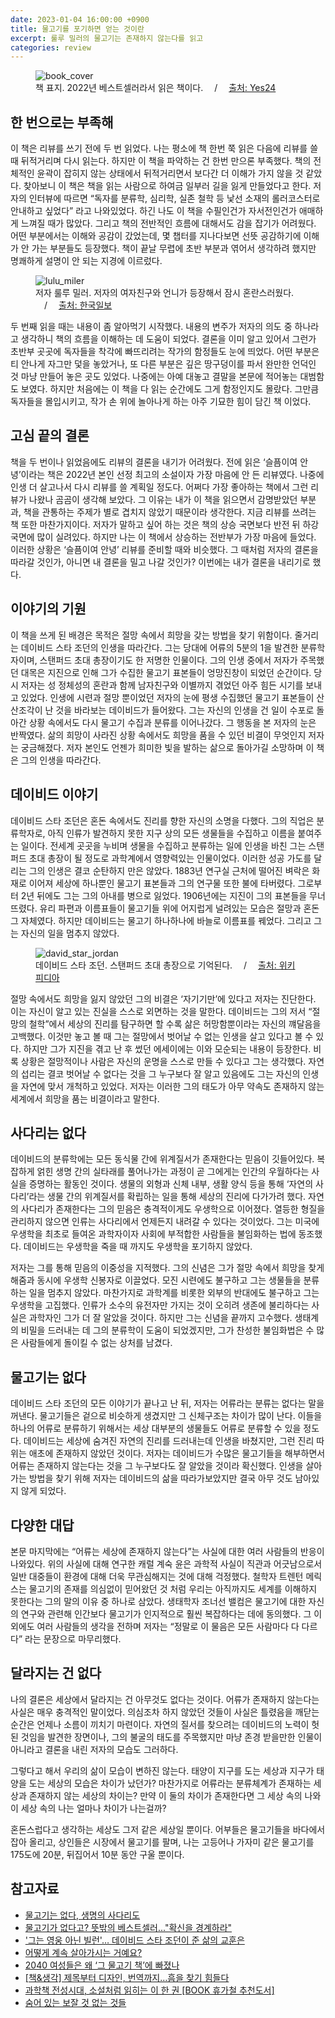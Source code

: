 ```yaml
---
date: 2023-01-04 16:00:00 +0900
title: 물고기를 포기하면 얻는 것이란
excerpt: 룰루 밀러의 물고기는 존재하지 않는다를 읽고
categories: review
---
```


<figure>
  <img src="https://i.imgur.com/qlvR67Um.jpg"
       alt="book_cover">
  <figcaption>
    책 표지. 2022년 베스트셀러라서 읽은 책이다.
    &emsp;/&emsp;
    <a href="http://www.yes24.com/Product/Goods/105526047">
      출처: Yes24
    </a>
  </figcaption>
</figure>

## 한 번으로는 부족해

이 책은 리뷰를 쓰기 전에 두 번 읽었다. 나는 평소에 책 한번 쭉 읽은 다음에
리뷰를 쓸 때 뒤적거리며 다시 읽는다. 하지만 이 책을 파악하는 건 한번 만으론
부족했다. 책의 전체적인 윤곽이 잡히지 않는 상태에서 뒤적거리면서 보다간 더
이해가 가지 않을 것 같았다. 찾아보니 이 책은 책을 읽는 사람으로 하여금 일부러
길을 잃게 만들었다고 한다. 저자의 인터뷰에 따르면 “독자를 분류학, 심리학, 실존
철학 등 낯선 소재의 롤러코스터로 안내하고 싶었다” 라고 나와있었다. 하긴 나도
이 책을 수필인건가 자서전인건가 애매하게 느껴질 때가 많았다. 그리고 책의
전반적인 흐름에 대해서도 감을 잡기가 어려웠다. 어떤 부분에서는 이해와 공감이
갔었는데, 몇 챕터를 지나다보면 선뜻 공감하기에 이해가 안 가는 부분들도
등장했다. 책이 끝날 무렵에 초반 부분과 엮어서 생각하려 했지만 명쾌하게 설명이
안 되는 지경에 이르렀다.

<figure>
  <img src="https://i.imgur.com/QWRu9kOm.jpg"
       alt="lulu_miler">
  <figcaption>
    저자 룰루 밀러. 저자의 여자친구와 언니가 등장해서 잠시 혼란스러웠다.
    &emsp;/&emsp;
    <a href="https://m.hankookilbo.com/News/Read/A2022073102240001759">
      출처: 한국일보
    </a>
  </figcaption>
</figure>

두 번째 읽을 때는 내용이 좀 알아먹기 시작했다. 내용의 변주가 저자의 의도 중
하나라고 생각하니 책의 흐름을 이해하는 데 도움이 되었다. 결론을 이미 알고
있어서 그런가 초반부 곳곳에 독자들을 착각에 빠뜨리려는 작가의 함정들도 눈에
띄었다. 어떤 부분은 티 안나게 자그만 덫을 놓았거나, 또 다른 부분은 깊은
땅구덩이를 파서 완만한 언덕인 것 마냥 만들어 놓은 곳도 있었다. 나중에는 아예
대놓고 결말을 본문에 적어놓는 대범함도 보였다. 하지만 처음에는 이 책을 다 읽는
순간에도 그게 함정인지도 몰랐다. 그만큼 독자들을 몰입시키고, 작가 손 위에
놀아나게 하는 아주 기묘한 힘이 담긴 책 이었다.

## 고심 끝의 결론

책을 두 번이나 읽었음에도 리뷰의 결론을 내기가 어려웠다. 전에 읽은 ‘슬픔이여
안녕’이라는 책은 2022년 본인 선정 최고의 소설이자 가장 마음에 안 든 리뷰였다.
나중에 인생 더 살고나서 다시 리뷰를 쓸 계획일 정도다. 어쩌다 가장 좋아하는
책에서 그런 리뷰가 나왔나 곰곰이 생각해 보았다. 그 이유는 내가 이 책을
읽으면서 감명받았던 부분과, 책을 관통하는 주제가 별로 겹치지 않았기 때문이라
생각한다. 지금 리뷰를 쓰려는 책 또한 마찬가지이다. 저자가 말하고 싶어 하는
것은 책의 상승 국면보다 반전 뒤 하강 국면에 많이 실려있다. 하지만 나는 이
책에서 상승하는 전반부가 가장 마음에 들었다. 이러한 상황은 ‘슬픔이여 안녕’
리뷰를 준비할 때와 비슷했다. 그 때처럼 저자의 결론을 따라갈 것인가, 아니면 내
결론을 밀고 나갈 것인가? 이번에는 내가 결론을 내리기로 했다.

## 이야기의 기원

이 책을 쓰게 된 배경은 목적은 절망 속에서 희망을 갖는 방법을 찾기 위함이다.
줄거리는 데이비드 스타 조던의 인생을 따라간다. 그는 당대에 어류의 5분의 1을
발견한 분류학자이며, 스탠퍼드 초대 총장이기도 한 저명한 인물이다. 그의 인생
중에서 저자가 주목했던 대목은 지진으로 인해 그가 수집한 물고기 표본들이
엉망진창이 되었던 순간이다. 당시 저자는 성 정체성의 혼란과 함께 남자친구와
이별까지 겪었던 아주 힘든 시기를 보내고 있었다. 인생에 시련과 절망 뿐이었던
저자의 눈에 평생 수집했던 물고기 표본들이 산산조각이 난 것을 바라보는
데이비드가 들어왔다. 그는 자신의 인생을 건 일이 수포로 돌아간 상황 속에서도
다시 물고기 수집과 분류를 이어나갔다. 그 행동을 본 저자의 눈은 반짝였다. 삶의
희망이 사라진 상황 속에서도 희망을 품을 수 있던 비결이 무엇인지 저자는
궁금해졌다. 저자 본인도 언젠가 희미한 빛을 발하는 삶으로 돌아가길 소망하며 이
책은 그의 인생을 따라간다.

## 데이비드 이야기

데이비드 스타 조던은 혼돈 속에서도 진리를 향한 자신의 소명을 다했다. 그의
직업은 분류학자로, 아직 인류가 발견하지 못한 지구 상의 모든 생물들을 수집하고
이름을 붙여주는 일이다. 전세계 곳곳을 누비며 생물을 수집하고 분류하는 일에
인생을 바친 그는 스탠퍼드 초대 총장이 될 정도로 과학계에서 영향력있는
인물이었다. 이러한 성공 가도를 달리는 그의 인생은 결코 순탄하지 만은 않았다.
1883년 연구실 근처에 떨어진 벼락은 화재로 이어져 세상에 하나뿐인 물고기
표본들과 그의 연구물 또한 불에 타버렸다. 그로부터 2년 뒤에도 그는 그의 아내를
병으로 잃었다. 1906년에는 지진이 그의 표본들을 무너뜨렸다. 유리 파편과
이름표들이 물고기들 위에 어지럽게 널려있는 모습은 절망과 혼돈 그 자체였다.
하지만 데이비드는 물고기 하나하나에 바늘로 이름표를 꿰었다. 그리고 그는 자신의
일을 멈추지 않았다.

<figure>
  <img src="https://i.imgur.com/qx09Mjlm.jpg"
       alt="david_star_jordan">
  <figcaption>
    데이비드 스타 조던. 스탠퍼드 초대 총장으로 기억된다.
    &emsp;/&emsp;
    <a href="https://en.wikipedia.org/wiki/David_Starr_Jordan">
      출처: 위키피디아
    </a>
  </figcaption>
</figure>

절망 속에서도 희망을 잃지 않았던 그의 비결은 ‘자기기만’에 있다고 저자는
진단한다. 이는 자신이 알고 있는 진실을 스스로 외면하는 것을 말한다. 데이비드는
그의 저서 “절망의 철학”에서 세상의 진리를 탐구하면 할 수록 삶은 허망함뿐이라는
자신의 꺠달음을 고백했다. 이것만 놓고 볼 때 그는 절망에서 벗어날 수 없는
인생을 살고 있다고 볼 수 있다. 하지만 그가 지진을 겪고 난 후 썼던 에세이에는
이와 모순되는 내용이 등장한다. 비록 상황은 절망적이나 사람은 자신의 운명을
스스로 만들 수 있다고 그는 생각했다. 자연의 섭리는 결코 벗어날 수 없다는 것을
그 누구보다 잘 알고 있음에도 그는 자신의 인생을 자연에 맞서 개척하고 있었다.
저자는 이러한 그의 태도가 아무 약속도 존재하지 않는 세계에서 희망을 품는
비결이라고 말한다.

## 사다리는 없다

데이비드의 분류학에는 모든 동식물 간에 위계질서가 존재한다는 믿음이
깃들어있다. 복잡하게 얽힌 생명 간의 실타래를 풀어나가는 과정이 곧 그에게는
인간의 우월하다는 사실을 증명하는 활동인 것이다. 생물의 외형과 신체 내부, 생활
양식 등을 통해 ‘자연의 사다리’라는 생물 간의 위계질서를 확립하는 일을 통해
세상의 진리에 다가가려 했다. 자연의 사다리가 존재한다는 그의 믿음은
충격적이게도 우생학으로 이어졌다. 열등한 형질을 관리하지 않으면 인류는
사다리에서 언제든지 내려갈 수 있다는 것이었다. 그는 미국에 우생학을 최초로
들여온 과학자이자 사회에 부적합한 사람들을 불임화하는 법에 동조했다.
데이비드는 우생학을 죽을 때 까지도 우생학을 포기하지 않았다.

저자는 그를 통해 믿음의 이중성을 지적했다. 그의 신념은 그가 절망 속에서 희망을
찾게 해줌과 동시에 우생학 신봉자로 이끌었다. 모진 시련에도 불구하고 그는
생물들을 분류하는 일을 멈추지 않았다. 마찬가지로 과학계를 비롯한 외부의
반대에도 불구하고 그는 우생학을 고집했다. 인류가 소수의 유전자만 가지는 것이
오히려 생존에 불리하다는 사실은 과학자인 그가 더 잘 알았을 것이다. 하지만 그는
신념을 끝까지 고수했다. 생태계의 비밀을 드러내는 데 그의 분류학이 도움이
되었겠지만, 그가 찬성한 불임화법은 수 많은 사람들에게 돌이킬 수 없는 상처를
남겼다.

## 물고기는 없다

데이비드 스타 조던의 모든 이야기가 끝나고 난 뒤, 저자는 어류라는 분류는 없다는
말을 꺼낸다. 물고기들은 겉으로 비슷하게 생겼지만 그 신체구조는 차이가 많이
난다. 이들을 하나의 어류로 분류하기 위해서는 세상 대부분의 생물들도 어류로
분류할 수 있을 정도다. 데이비드는 세상에 숨겨진 자연의 진리를 드러내는데
인생을 바쳤지만, 그런 진리 따위는 애초에 존재하지 않았던 것이다. 저자는
데이비드가 수많은 물고기들을 해부하면서 어류는 존재하지 않는다는 것을 그
누구보다도 잘 알았을 것이라 확신했다. 인생을 살아가는 방법을 찾기 위해 저자는
데이비드의 삶을 따라가보았지만 결국 아무 것도 남아있지 않게 되었다.

## 다양한 대답

본문 마지막에는 “어류는 세상에 존재하지 않는다”는 사실에 대한 여러 사람들의
반응이 나와있다. 위의 사실에 대해 연구한 캐럴 계숙 윤은 과학적 사실이 직관과
어긋남으로서 일반 대중들이 환경에 대해 더욱 무관심해지는 것에 대해 걱정했다.
철학자 트렌턴 메릭스는 물고기의 존재를 의심없이 믿어왔던 것 처럼 우리는
아직까지도 세계를 이해하지 못한다는 그의 말의 이유 중 하나로 삼았다. 생태학자
조너선 밸컴은 물고기에 대한 자신의 연구와 관련해 인간보다 물고기가 인지적으로
훨씬 복잡하다는 데에 동의했다. 그 이외에도 여러 사람들의 생각을 전하며 저자는
“정말로 이 물음은 모든 사람마다 다 다르다” 라는 문장으로 마무리했다.

## 달라지는 건 없다

나의 결론은 세상에서 달라지는 건 아무것도 없다는 것이다. 어류가 존재하지
않는다는 사실은 매우 충격적인 말이었다. 의심조차 하지 않았던 것들이 사실은
틀렸음을 깨닫는 순간은 언제나 소름이 끼치기 마련이다. 자연의 질서를 찾으려는
데이비드의 노력이 헛된 것임을 발견한 장면이나, 그의 불굴의 태도를 주목했지만
마냥 존경 받을만한 인물이 아니라고 결론을 내린 저자의 모습도 그러하다.

그렇다고 해서 우리의 삶이 모습이 변하진 않는다. 태양이 지구를 도는 세상과
지구가 태양을 도는 세상의 모습은 차이가 났던가? 마찬가지로 어류라는 분류체계가
존재하는 세상과 존재하지 않는 세상의 차이는? 만약 이 둘의 차이가 존재한다면 그
세상 속의 나와 이 세상 속의 나는 얼마나 차이가 나는걸까?

혼돈스럽다고 생각하는 세상도 그저 같은 세상일 뿐이다. 어부들은 물고기들을
바다에서 잡아 올리고, 상인들은 시장에서 물고기를 팔며, 나는 고등어나 가자미
같은 물고기를 175도에 20분, 뒤집어서 10분 동안 구울 뿐이다.

## 참고자료

- [물고기는 없다, 생명의 사다리도](http://www.snunews.com/news/articleView.html?idxno=30394)
- [물고기가 없다고? 뜻밖의  베스트셀러..."확신을 경계하라"](https://hankookilbo.com/News/Read/A2022073102240001759)
- ['그는 영웅 아닌 빌런'… 데이비드 스타 조던이 준 삶의 교훈은](https://www.hankookilbo.com/News/Read/A2021121519350002896)
- [어떻게 계속 살아가시는 거예요?](https://brunch.co.kr/@junatul/684)
- [2040 여성들은 왜 ‘그 물고기 책’에 빠졌나](https://www.edaily.co.kr/news/read?newsId=01269366632366640&mediaCodeNo=257)
- [[책&생각] 제목부터 디자인, 번역까지…흠을 찾기 힘들다](https://www.hani.co.kr/arti/culture/book/1049258.html)
- [과학책 전성시대, 소설처럼 읽히는 이 한 권 [BOOK 휴가철 추천도서]](https://www.joongang.co.kr/article/25085426)
- [숨어 있는 보잘 것 없는 것들](https://blog.aladin.co.kr/m/bunningyears/13385276)
